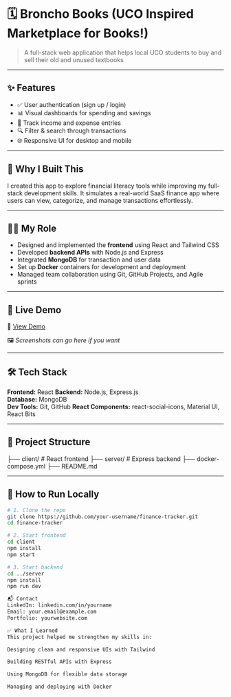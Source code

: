 # 🗓️ Broncho Books (UCO Inspired Marketplace for Books!)

> A full-stack web application that helps local UCO students to buy and sell their old and unused textbooks
---

## ✨ Features

- ✅ User authentication (sign up / login)
- 📊 Visual dashboards for spending and savings
- 📝 Track income and expense entries
- 🔍 Filter & search through transactions
- 🌐 Responsive UI for desktop and mobile

---

## 🧠 Why I Built This

I created this app to explore financial literacy tools while improving my full-stack development skills. It simulates a real-world SaaS finance app where users can view, categorize, and manage transactions effortlessly.

---

## 👨‍💻 My Role

- Designed and implemented the **frontend** using React and Tailwind CSS  
- Developed **backend APIs** with Node.js and Express  
- Integrated **MongoDB** for transaction and user data  
- Set up **Docker** containers for development and deployment  
- Managed team collaboration using Git, GitHub Projects, and Agile sprints

---

## 🚀 Live Demo

🔗 [View Demo](https://your-live-demo-link.com)

🖼️ _Screenshots can go here if you want_

---

## 🛠️ Tech Stack

**Frontend:** React
**Backend:** Node.js, Express.js  
**Database:** MongoDB  
**Dev Tools:** Git, GitHub
**React Components:** react-social-icons, Material UI, React Bits


---

## 📂 Project Structure
├── client/ # React frontend
├── server/ # Express backend
├── docker-compose.yml
├── README.md


---

## 🧪 How to Run Locally

```bash
# 1. Clone the repo
git clone https://github.com/your-username/finance-tracker.git
cd finance-tracker

# 2. Start frontend
cd client
npm install
npm start

# 3. Start backend
cd ../server
npm install
npm run dev

📬 Contact
LinkedIn: linkedin.com/in/yourname
Email: your.email@example.com
Portfolio: yourwebsite.com

✅ What I Learned
This project helped me strengthen my skills in:

Designing clean and responsive UIs with Tailwind

Building RESTful APIs with Express

Using MongoDB for flexible data storage

Managing and deploying with Docker

